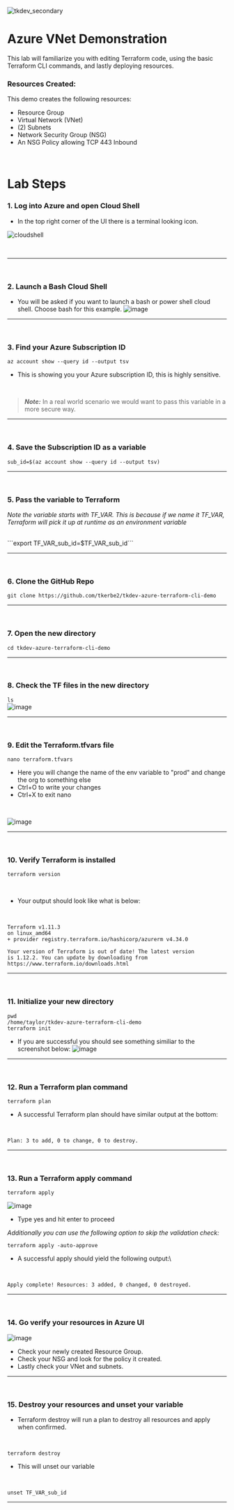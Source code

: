 ![tkdev_secondary](https://github.com/user-attachments/assets/45692378-8f3e-4df0-adb4-74b4d047a0d8)

# Azure VNet Demonstration

This lab will familiarize you with editing Terraform code, using the basic Terraform CLI commands, and lastly deploying resources.  

### Resources Created:
This demo creates the following resources:

- Resource Group
- Virtual Network (VNet)
- (2) Subnets
- Network Security Group (NSG)
- An NSG Policy allowing TCP 443 Inbound

<br>

# Lab Steps

### 1. Log into Azure and open Cloud Shell

- In the top right corner of the UI there is a terminal looking icon.

![cloudshell](https://github.com/user-attachments/assets/a24f345c-e380-4f54-8a4b-f6b8463c023e)

<br>


***

<br>

### 2. Launch a Bash Cloud Shell
- You will be asked if you want to launch a bash or power shell cloud shell. Choose bash for this example.
![image](https://github.com/user-attachments/assets/e03421ca-8057-4539-bfe8-c638d9473b3b)

***

<br>

### 3. Find your Azure Subscription ID
```az account show --query id --output tsv```
<br>
- This is showing you your Azure subscription ID, this is highly sensitive.
<br>

> **_Note:_** In a real world scenario we would want to pass this variable in a more secure way.

***

<br>

### 4. Save the Subscription ID as a variable
```sub_id=$(az account show --query id --output tsv)```

***

<br>

### 5. Pass the variable to Terraform

*Note the variable starts with TF_VAR. This is because if we name it TF_VAR, Terraform will pick it up at runtime as an environment variable*

<br>
```export TF_VAR_sub_id=$TF_VAR_sub_id```

***

<br>

### 6. Clone the GitHub Repo
```git clone https://github.com/tkerbe2/tkdev-azure-terraform-cli-demo```

***

<br>

### 7. Open the new directory
```cd tkdev-azure-terraform-cli-demo```

***

<br>

### 8. Check the TF files in the new directory
```ls```
<br>
![image](https://github.com/user-attachments/assets/2a2ef8b4-8e83-477d-af32-9c2eb841ec8a)

***

<br>

### 9. Edit the Terraform.tfvars file
```nano terraform.tfvars```
- Here you will change the name of the env variable to "prod" and change the org to something else
- Ctrl+O to write your changes
- Ctrl+X to exit nano
<br>

![image](https://github.com/user-attachments/assets/edeac33b-d69b-4d3d-9d70-79ebf7c39b0a)

***

<br>

### 10. Verify Terraform is installed
```terraform version```

<br>

- Your output should look like what is below:

<br>

```
Terraform v1.11.3
on linux_amd64
+ provider registry.terraform.io/hashicorp/azurerm v4.34.0

Your version of Terraform is out of date! The latest version
is 1.12.2. You can update by downloading from https://www.terraform.io/downloads.html
```

***

<br>

### 11. Initialize your new directory
```pwd```
<br>
```/home/taylor/tkdev-azure-terraform-cli-demo```
<br>
```terraform init```
<br>
- If you are successful you should see something similiar to the screenshot below:
![image](https://github.com/user-attachments/assets/adb4467b-d08b-4e25-88d0-66ca8205a45c)

***

<br>

### 12. Run a Terraform plan command
```terraform plan```
- A successful Terraform plan should have similar output at the bottom:

<br>

```Plan: 3 to add, 0 to change, 0 to destroy.```

***

<br>

### 13. Run a Terraform apply command
```terraform apply```
<br>

![image](https://github.com/user-attachments/assets/cf6cdd57-8c97-4c19-8572-37cbe58c66ee)

- Type yes and hit enter to proceed

*Additionally you can use the following option to skip the validation check:*

```terraform apply -auto-approve```

- A successful apply should yield the following output:\

<br>

```Apply complete! Resources: 3 added, 0 changed, 0 destroyed.```

***

<br>

### 14. Go verify your resources in Azure UI
![image](https://github.com/user-attachments/assets/949dc15b-d8d9-483b-b7ed-dae5815b2bb8)

- Check your newly created Resource Group.
- Check your NSG and look for the policy it created.
- Lastly check your VNet and subnets.

***

<br>

### 15. Destroy your resources and unset your variable
- Terraform destroy will run a plan to destroy all resources and apply when confirmed.
<br>

```terraform destroy```
- This will unset our variable

<br>

```unset TF_VAR_sub_id```

***

